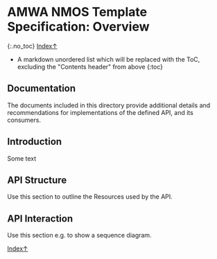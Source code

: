 # AMWA NMOS Template Specification: Overview
{:.no_toc}
[ Index↑ ](..)


* A markdown unordered list which will be replaced with the ToC, excluding the "Contents header" from above
{:toc}



## Documentation

The documents included in this directory provide additional details and recommendations for implementations of the defined API, and its consumers.

## Introduction

Some text

## API Structure

Use this section to outline the Resources used by the API.

## API Interaction

Use this section e.g. to show a sequence diagram.


[ Index↑ ](..)
